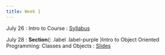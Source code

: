 ```yaml
---
title: Week 1
---
```


July 26
: Intro to Course
  : [Syllabus](https://jdposada.github.io/os_intro/syllabus/)

July 28
: **Section**{: .label .label-purple }Intro to Object Oriented Programming: Classes and Objects
  : [Slides](https://uninorte-my.sharepoint.com/:p:/g/personal/jposada_uninorte_edu_co/ES0Fh8kZdotFjmD7S_ZmMGsBtXOFL_ieDn-yiiSgzR6Wiw)
